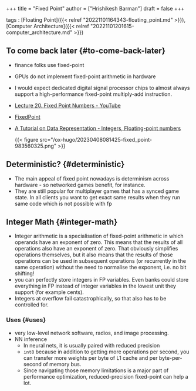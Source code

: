 +++
title = "Fixed Point"
author = ["Hrishikesh Barman"]
draft = false
+++

tags
: [Floating Point]({{< relref "20221101164343-floating_point.md" >}}), [Computer Architecture]({{< relref "20221101201615-computer_architecture.md" >}})


## To come back later {#to-come-back-later}

-   finance folks use fixed-point
-   GPUs do not implement fixed-point arithmetic in hardware
-   I would expect dedicated digital signal processor chips to almost always support a high-performance fixed-point multiply-add instruction.
-   [Lecture 20. Fixed Point Numbers - YouTube](https://www.youtube.com/watch?v=YXKDjVcCWyE)
-   [FixedPoint](https://vanhunteradams.com/FixedPoint/FixedPoint.html#float-to-and-from-fix)
-   [A Tutorial on Data Representation - Integers, Floating-point numbers](https://www3.ntu.edu.sg/home/ehchua/programming/java/datarepresentation.html)

    {{< figure src="/ox-hugo/20230408081425-fixed_point-983560325.png" >}}


## Deterministic? {#deterministic}

-   The main appeal of fixed point nowadays is determinism across hardware - so networked games benefit, for instance.
-   They are still popular for multiplayer games that has a synced game state. In all clients you want to get exact same results when they run same code which is not possible with fp


## Integer Math {#integer-math}

-   Integer arithmetic is a specialisation of fixed-point arithmetic in which operands have an exponent of zero. This means that the results of all operations also have an exponent of zero. That obviously simplifies operations themselves, but it also means that the results of those operations can be used in subsequent operations (or recurrently in the same operation) without the need to normalise the exponent, i.e. no bit shifting!
-   you can perfectly store integers in FP variables. Even banks could store everything in FP instead of integer variables in the lowest unit they support (for example cents).
-   Integers at overflow fail catastrophically, so that also has to be controlled for.


### Uses {#uses}

-   very low-level network software, radios, and image processing.
-   NN inference
    -   In neural nets, it is usually paired with reduced precision
    -   `int8` because in addition to getting more operations per second, you can transfer more weights per byte of L1 cache and per byte-per-second of memory bus.
    -   Since navigating those memory limitations is a major part of performance optimization, reduced-precision fixed-point can help a lot.
